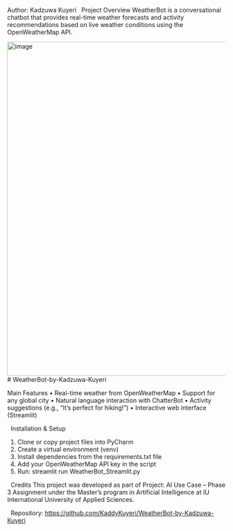 Author: Kadzuwa Kuyeri  
Project Overview
WeatherBot is a conversational chatbot that provides real-time weather forecasts and activity recommendations based on live weather conditions using the OpenWeatherMap API.


<img width="1512" height="771" alt="image" src="https://github.com/user-attachments/assets/dcc55527-bd60-4eac-b047-1729ea019c55" /> # WeatherBot-by-Kadzuwa-Kuyeri



Main Features
•	Real-time weather from OpenWeatherMap
•	Support for any global city
•	Natural language interaction with ChatterBot
•	Activity suggestions (e.g., “It’s perfect for hiking!”)
•	Interactive web interface (Streamlit)

	
 
Installation & Setup
1.	Clone or copy project files into PyCharm
2.	 Create a virtual environment (venv)
3.	 Install dependencies from the requirements.txt file
4.	Add your OpenWeatherMap API key in the script
5.	Run: streamlit run WeatherBot_Streamlit.py

	
 
Credits
This project was developed as part of Project: AI Use Case – Phase 3 Assignment under the Master’s program in Artificial Intelligence at IU International University of Applied Sciences.


 
Repository:
https://github.com/KaddyKuyeri/WeatherBot-by-Kadzuwa-Kuyeri
